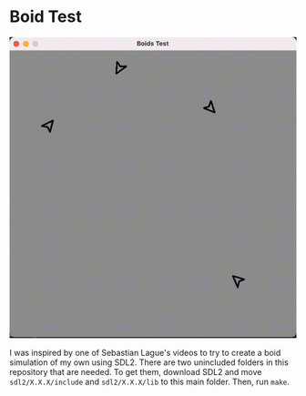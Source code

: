 # Boid Test

![](https://github.com/guywithnousername/boid-thing/blob/main/images/boidtest.gif?raw=true)

I was inspired by one of Sebastian Lague's videos to try to create a boid simulation of my own using SDL2.
There are two unincluded folders in this repository that are needed. To get them, download SDL2 and move `sdl2/X.X.X/include` and `sdl2/X.X.X/lib` to this main folder. 
Then, run `make`.